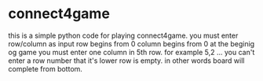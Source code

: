 # connect4game
this is a simple python code for playing connect4game.
you must enter row/column as input
row begins from 0
column begins from 0
at the beginig og game you must enter one column in 5th row.
for example 5,2 ...
you can't enter a row number that it's lower row is empty. in other words board will complete from bottom.

